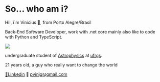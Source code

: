 # So... who am i?
Hi!, i`m Vinicius 😬, from Porto Alegre/Brasil

Back-End Software Developer, work with .net core mainly
also like to code with Python and TypeScript.

![](https://64.media.tumblr.com/5f6e3ba82d2c5fcff867d13c7cab16a9/tumblr_inline_nzpwj3EB2k1ro2d43_500.gifv)


undergraduate student of [Astrophysics](https://www.space.com/26218-astrophysics.html) at [ufrgs](http://www.ufrgs.br/ufrgs/inicial).




21 years old, a guy who really want to change the world

 [🧰Linkedin](https://www.linkedin.com/in/viniciuspretto/)
 📮 pvinig@gmail.com

